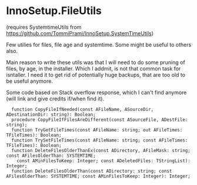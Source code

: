 # InnoSetup.FileUtils

(requires SystemtimeUtils from https://github.com/TommiPrami/InnoSetup.SystemTimeUtils)

Few utilies for files, file age and systemtime. Some might be useful to others also. 

Main reason to write these utils was that I will need to do some pruning of files, by age, in the installer. Which I addmit, is not that common task for isntaller. I need it to get rid of potentially huge backups, that are too old to be useful anymore. 

Some code based on Stack overflow response, which I can't find anymore (will link and give credits if/when find it).

```Delphi
  function CopyFileIfNeeded(const AFileName, ASourceDir, ADestinationDir: string): Boolean;
  procedure CopyFileIfFilesAreDifferent(const ASourceFile, ADestFile: string);
  function TryGetFileTimes(const AFileName: string; out AFileTimes: TFileTimes): Boolean;
  function TrySetFileTimes(const AFileName: string; const AFileTimes: TFileTimes): Boolean;
  function DeleteFilesOlderThanEx(const ADirectory, AFileMask: string; const AFilesOlderThan: SYSTEMTIME; 
    const AMinFilesToKeep: Integer; const ADeletedFiles: TStringList): Integer;
  function DeleteFilesOlderThan(const ADirectory: string; const AFilesOlderThan: SYSTEMTIME; const AMinFilesToKeep: Integer): Integer;
```
